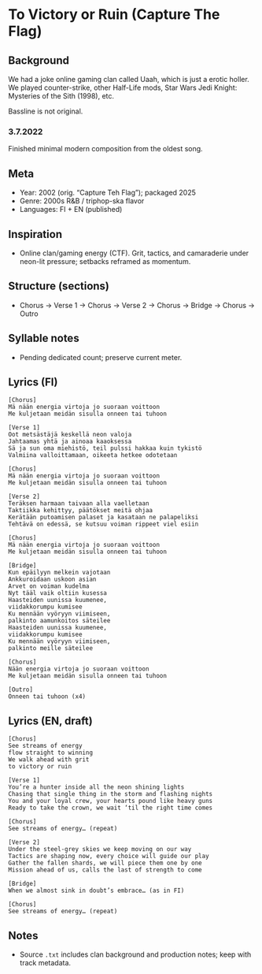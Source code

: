 # To Victory or Ruin (Capture The Flag)

## Background
We had a joke online gaming clan called Uaah, which is just a erotic holler. We played counter-strike, other Half-Life mods, Star Wars Jedi Knight: Mysteries of the Sith (1998), etc.

Bassline is not original.


### 3.7.2022
Finished minimal modern composition from the oldest song.



## Meta
- Year: 2002 (orig. “Capture Teh Flag”); packaged 2025
- Genre: 2000s R&B / triphop-ska flavor
- Languages: FI + EN (published)

## Inspiration
- Online clan/gaming energy (CTF). Grit, tactics, and camaraderie under neon-lit pressure; setbacks reframed as momentum.

## Structure (sections)
- Chorus → Verse 1 → Chorus → Verse 2 → Chorus → Bridge → Chorus → Outro

## Syllable notes
- Pending dedicated count; preserve current meter.

## Lyrics (FI)
```
[Chorus]
Mä nään energia virtoja jo suoraan voittoon
Me kuljetaan meidän sisulla onneen tai tuhoon

[Verse 1]
Oot metsästäjä keskellä neon valoja
Jahtaamas yhtä ja ainoaa kaaoksessa
Sä ja sun oma miehistö, teil pulssi hakkaa kuin tykistö
Valmiina valloittamaan, oikeeta hetkee odotetaan

[Chorus]
Mä nään energia virtoja jo suoraan voittoon
Me kuljetaan meidän sisulla onneen tai tuhoon

[Verse 2]
Teräksen harmaan taivaan alla vaelletaan
Taktiikka kehittyy, päätökset meitä ohjaa
Kerätään putoamisen palaset ja kasataan ne palapeliksi
Tehtävä on edessä, se kutsuu voiman rippeet viel esiin

[Chorus]
Mä nään energia virtoja jo suoraan voittoon
Me kuljetaan meidän sisulla onneen tai tuhoon

[Bridge]
Kun epäilyyn melkein vajotaan
Ankkuroidaan uskoon asian
Arvet on voiman kudelma
Nyt tääl vaik oltiin kusessa
Haasteiden uunissa kuumenee,
viidakkorumpu kumisee
Ku mennään vyöryyn viimiseen,
palkinto aamunkoitos säteilee
Haasteiden uunissa kuumenee,
viidakkorumpu kumisee
Ku mennään vyöryyn viimiseen,
palkinto meille säteilee

[Chorus]
Nään energia virtoja jo suoraan voittoon
Me kuljetaan meidän sisulla onneen tai tuhoon

[Outro]
Onneen tai tuhoon (x4)
```
## Lyrics (EN, draft)
```
[Chorus]
See streams of energy
flow straight to winning
We walk ahead with grit
to victory or ruin

[Verse 1]
You’re a hunter inside all the neon shining lights
Chasing that single thing in the storm and flashing nights
You and your loyal crew, your hearts pound like heavy guns
Ready to take the crown, we wait ‘til the right time comes

[Chorus]
See streams of energy… (repeat)

[Verse 2]
Under the steel-grey skies we keep moving on our way
Tactics are shaping now, every choice will guide our play
Gather the fallen shards, we will piece them one by one
Mission ahead of us, calls the last of strength to come

[Bridge]
When we almost sink in doubt’s embrace… (as in FI)

[Chorus]
See streams of energy… (repeat)
```

## Notes
- Source `.txt` includes clan background and production notes; keep with track metadata.
